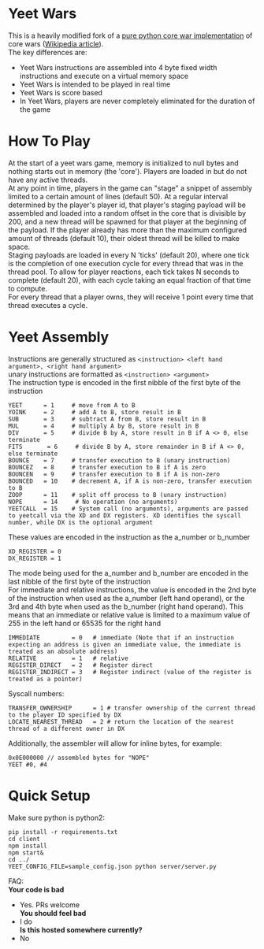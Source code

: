 
# Yeet Wars

This is a heavily modified fork of a [pure python core war implementation](https://github.com/rodrigosetti/corewar) of core wars ([Wikipedia article](http://en.wikipedia.org/wiki/Core_War)).  
The key differences are:
* Yeet Wars instructions are assembled into 4 byte fixed width instructions and execute on a virtual memory space
* Yeet Wars is intended to be played in real time
* Yeet Wars is score based
* In Yeet Wars, players are never completely eliminated for the duration of the game

# How To Play
At the start of a yeet wars game, memory is initialized to null bytes and nothing starts out in memory (the 'core'). Players are loaded in but do not have any active threads.  
At any point in time, players in the game can "stage" a snippet of assembly limited to a certain amount of lines (default 50). At a regular interval determined by the player's player id, that player's staging payload will be assembled and loaded into a random offset in the core that is divisible by 200, and a new thread will be spawned for that player at the beginning of the payload. If the player already has more than the maximum configured amount of threads (default 10), their oldest thread will be killed to make space.  
Staging payloads are loaded in every N 'ticks' (default 20), where one tick is the completion of one execution cycle for every thread that was in the thread pool. To allow for player reactions, each tick takes N seconds to complete (default 20), with each cycle taking an equal fraction of that time to compute.  
For every thread that a player owns, they will receive 1 point every time that thread executes a cycle.  
  
# Yeet Assembly
Instructions are generally structured as `<instruction> <left hand argument>, <right hand argument>`  
unary instructions are formatted as `<instruction> <argument>`  
The instruction type is encoded in the first nibble of the first byte of the instruction  
```
YEET      = 1     # move from A to B  
YOINK     = 2     # add A to B, store result in B  
SUB       = 3     # subtract A from B, store result in B  
MUL       = 4     # multiply A by B, store result in B  
DIV       = 5     # divide B by A, store result in B if A <> 0, else terminate  
FITS       = 6     # divide B by A, store remainder in B if A <> 0, else terminate  
BOUNCE    = 7     # transfer execution to B (unary instruction)  
BOUNCEZ   = 8     # transfer execution to B if A is zero  
BOUNCEN   = 9     # transfer execution to B if A is non-zero  
BOUNCED   = 10    # decrement A, if A is non-zero, transfer execution to B  
ZOOP      = 11    # split off process to B (unary instruction)  
NOPE      = 14     # No operation (no arguments)   
YEETCALL  = 15    # System call (no arguments), arguments are passed to yeetcall via the XD and DX registers. XD identifies the syscall number, while DX is the optional argument  
```
These values are encoded in the instruction as the a_number or b_number  
```
XD_REGISTER = 0  
DX_REGISTER = 1
```
  
The mode being used for the a_number and b_number are encoded in the last nibble of the first byte of the instruction  
For immediate and relative instructions, the value is encoded in the 2nd byte of the instruction when used as the a_number (left hand operand), or the 3rd and 4th byte when used as the b_number (right hand operand). This means that an immediate or relative value is limited to a maximum value of 255 in the left hand or 65535 for the right hand  
```
IMMEDIATE         = 0   # immediate (Note that if an instruction expecting an address is given an immediate value, the immediate is treated as an absolute address)  
RELATIVE          = 1   # relative  
REGISTER_DIRECT   = 2   # Register direct  
REGISTER_INDIRECT = 3   # Register indirect (value of the register is treated as a pointer)  
``` 
Syscall numbers:  
```
TRANSFER_OWNERSHIP      = 1 # transfer ownership of the current thread to the player ID specified by DX  
LOCATE_NEAREST_THREAD   = 2 # return the location of the nearest thread of a different owner in DX  
```
Additionally, the assembler will allow for inline bytes, for example:  
```
0x0E000000 // assembled bytes for "NOPE"
YEET #0, #4  
```
  
  
# Quick Setup
Make sure python is python2:  
```
pip install -r requirements.txt
cd client
npm install
npm start&
cd ../
YEET_CONFIG_FILE=sample_config.json python server/server.py
```

FAQ:  
**Your code is bad**  
* Yes. PRs welcome  
**You should feel bad**  
* I do  
**Is this hosted somewhere currently?**  
* No  